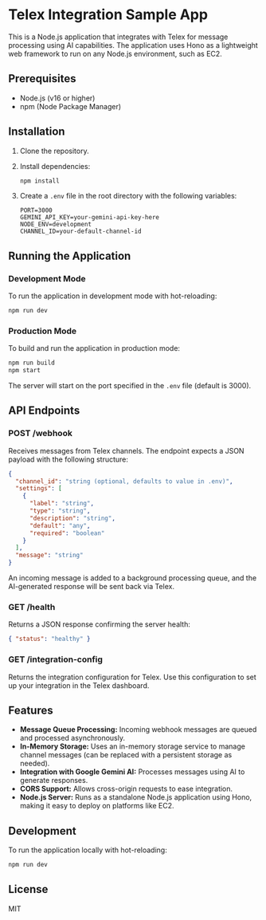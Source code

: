 # Telex Integration Sample App

This is a Node.js application that integrates with Telex for message processing using AI capabilities. The application uses Hono as a lightweight web framework to run on any Node.js environment, such as EC2.

## Prerequisites

- Node.js (v16 or higher)
- npm (Node Package Manager)

## Installation

1. Clone the repository.
2. Install dependencies:

   ```bash
   npm install
   ```

3. Create a `.env` file in the root directory with the following variables:

   ```env
   PORT=3000
   GEMINI_API_KEY=your-gemini-api-key-here
   NODE_ENV=development
   CHANNEL_ID=your-default-channel-id
   ```

## Running the Application

### Development Mode

To run the application in development mode with hot-reloading:

```bash
npm run dev
```

### Production Mode

To build and run the application in production mode:

```bash
npm run build
npm start
```

The server will start on the port specified in the `.env` file (default is 3000).

## API Endpoints

### POST /webhook

Receives messages from Telex channels. The endpoint expects a JSON payload with the following structure:

```json
{
  "channel_id": "string (optional, defaults to value in .env)",
  "settings": [
    {
      "label": "string",
      "type": "string",
      "description": "string",
      "default": "any",
      "required": "boolean"
    }
  ],
  "message": "string"
}
```

An incoming message is added to a background processing queue, and the AI-generated response will be sent back via Telex.

### GET /health

Returns a JSON response confirming the server health:

```json
{ "status": "healthy" }
```

### GET /integration-config

Returns the integration configuration for Telex. Use this configuration to set up your integration in the Telex dashboard.

## Features

- **Message Queue Processing:** Incoming webhook messages are queued and processed asynchronously.
- **In-Memory Storage:** Uses an in-memory storage service to manage channel messages (can be replaced with a persistent storage as needed).
- **Integration with Google Gemini AI:** Processes messages using AI to generate responses.
- **CORS Support:** Allows cross-origin requests to ease integration.
- **Node.js Server:** Runs as a standalone Node.js application using Hono, making it easy to deploy on platforms like EC2.

## Development

To run the application locally with hot-reloading:

```bash
npm run dev
```

## License

MIT
